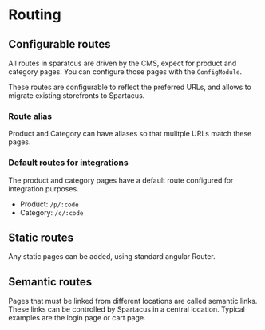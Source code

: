 # Routing

## Configurable routes
All routes in sparatcus are driven by the CMS, expect for product and category pages. You can configure those pages with the `ConfigModule`.

These routes are configurable to reflect the preferred URLs, and allows to migrate existing storefronts to Spartacus. 

### Route alias
Product and Category can have aliases so that mulitple URLs match these pages.

### Default routes for integrations
The product and category pages have a default route configured for integration purposes. 
- Product: `/p/:code`
- Category: `/c/:code`

## Static routes
Any static pages can be added, using standard angular Router.

## Semantic routes
Pages that must be linked from different locations are called semantic links. These links can be controlled by Spartacus in a central location. Typical examples are the login page or cart page.
